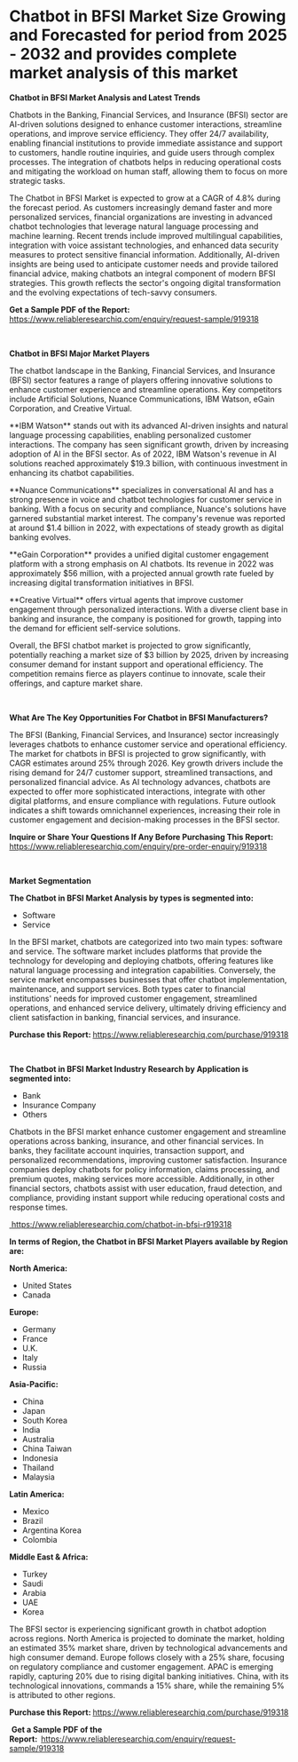 <p><h1>Chatbot in BFSI Market Size Growing and Forecasted for period from 2025 - 2032 and provides complete market analysis of this market</h1></p><p><strong>Chatbot in BFSI Market Analysis and Latest Trends</strong></p>
<p><p>Chatbots in the Banking, Financial Services, and Insurance (BFSI) sector are AI-driven solutions designed to enhance customer interactions, streamline operations, and improve service efficiency. They offer 24/7 availability, enabling financial institutions to provide immediate assistance and support to customers, handle routine inquiries, and guide users through complex processes. The integration of chatbots helps in reducing operational costs and mitigating the workload on human staff, allowing them to focus on more strategic tasks.</p><p>The Chatbot in BFSI Market is expected to grow at a CAGR of 4.8% during the forecast period. As customers increasingly demand faster and more personalized services, financial organizations are investing in advanced chatbot technologies that leverage natural language processing and machine learning. Recent trends include improved multilingual capabilities, integration with voice assistant technologies, and enhanced data security measures to protect sensitive financial information. Additionally, AI-driven insights are being used to anticipate customer needs and provide tailored financial advice, making chatbots an integral component of modern BFSI strategies. This growth reflects the sector's ongoing digital transformation and the evolving expectations of tech-savvy consumers.</p></p>
<p><strong>Get a Sample PDF of the Report:&nbsp;</strong> <a href="https://www.reliableresearchiq.com/enquiry/request-sample/919318?utm_campaign=3708&utm_medium=2&utm_source=Github&utm_content=ia&utm_term=18042025&utm_id=chatbot-in-bfsi">https://www.reliableresearchiq.com/enquiry/request-sample/919318</a></p>
<p>&nbsp;</p>
<p><strong>Chatbot in BFSI Major Market Players</strong></p>
<p><p>The chatbot landscape in the Banking, Financial Services, and Insurance (BFSI) sector features a range of players offering innovative solutions to enhance customer experience and streamline operations. Key competitors include Artificial Solutions, Nuance Communications, IBM Watson, eGain Corporation, and Creative Virtual.</p><p>**IBM Watson** stands out with its advanced AI-driven insights and natural language processing capabilities, enabling personalized customer interactions. The company has seen significant growth, driven by increasing adoption of AI in the BFSI sector. As of 2022, IBM Watson's revenue in AI solutions reached approximately $19.3 billion, with continuous investment in enhancing its chatbot capabilities.</p><p>**Nuance Communications** specializes in conversational AI and has a strong presence in voice and chatbot technologies for customer service in banking. With a focus on security and compliance, Nuance's solutions have garnered substantial market interest. The company's revenue was reported at around $1.4 billion in 2022, with expectations of steady growth as digital banking evolves.</p><p>**eGain Corporation** provides a unified digital customer engagement platform with a strong emphasis on AI chatbots. Its revenue in 2022 was approximately $56 million, with a projected annual growth rate fueled by increasing digital transformation initiatives in BFSI.</p><p>**Creative Virtual** offers virtual agents that improve customer engagement through personalized interactions. With a diverse client base in banking and insurance, the company is positioned for growth, tapping into the demand for efficient self-service solutions.</p><p>Overall, the BFSI chatbot market is projected to grow significantly, potentially reaching a market size of $3 billion by 2025, driven by increasing consumer demand for instant support and operational efficiency. The competition remains fierce as players continue to innovate, scale their offerings, and capture market share.</p></p>
<p>&nbsp;</p>
<p><strong>What Are The Key Opportunities For Chatbot in BFSI Manufacturers?</strong></p>
<p><p>The BFSI (Banking, Financial Services, and Insurance) sector increasingly leverages chatbots to enhance customer service and operational efficiency. The market for chatbots in BFSI is projected to grow significantly, with CAGR estimates around 25% through 2026. Key growth drivers include the rising demand for 24/7 customer support, streamlined transactions, and personalized financial advice. As AI technology advances, chatbots are expected to offer more sophisticated interactions, integrate with other digital platforms, and ensure compliance with regulations. Future outlook indicates a shift towards omnichannel experiences, increasing their role in customer engagement and decision-making processes in the BFSI sector.</p></p>
<p><strong>Inquire or Share Your Questions If Any Before Purchasing This Report:</strong> <a href="https://www.reliableresearchiq.com/enquiry/pre-order-enquiry/919318?utm_campaign=3708&utm_medium=2&utm_source=Github&utm_content=ia&utm_term=18042025&utm_id=chatbot-in-bfsi">https://www.reliableresearchiq.com/enquiry/pre-order-enquiry/919318</a></p>
<p>&nbsp;</p>
<p><strong>Market Segmentation</strong></p>
<p><strong>The Chatbot in BFSI Market Analysis by types is segmented into:</strong></p>
<p><ul><li>Software</li><li>Service</li></ul></p>
<p><p>In the BFSI market, chatbots are categorized into two main types: software and service. The software market includes platforms that provide the technology for developing and deploying chatbots, offering features like natural language processing and integration capabilities. Conversely, the service market encompasses businesses that offer chatbot implementation, maintenance, and support services. Both types cater to financial institutions' needs for improved customer engagement, streamlined operations, and enhanced service delivery, ultimately driving efficiency and client satisfaction in banking, financial services, and insurance.</p></p>
<p><strong>Purchase this Report:&nbsp;</strong><a href="https://www.reliableresearchiq.com/purchase/919318?utm_campaign=3708&utm_medium=2&utm_source=Github&utm_content=ia&utm_term=18042025&utm_id=chatbot-in-bfsi">https://www.reliableresearchiq.com/purchase/919318</a></p>
<p>&nbsp;</p>
<p><strong>The Chatbot in BFSI Market Industry Research by Application is segmented into:</strong></p>
<p><ul><li>Bank</li><li>Insurance Company</li><li>Others</li></ul></p>
<p><p>Chatbots in the BFSI market enhance customer engagement and streamline operations across banking, insurance, and other financial services. In banks, they facilitate account inquiries, transaction support, and personalized recommendations, improving customer satisfaction. Insurance companies deploy chatbots for policy information, claims processing, and premium quotes, making services more accessible. Additionally, in other financial sectors, chatbots assist with user education, fraud detection, and compliance, providing instant support while reducing operational costs and response times.</p></p>
<p><a href="https://www.reliableresearchiq.com/chatbot-in-bfsi-r919318?utm_campaign=3708&utm_medium=2&utm_source=Github&utm_content=ia&utm_term=18042025&utm_id=chatbot-in-bfsi">&nbsp;https://www.reliableresearchiq.com/chatbot-in-bfsi-r919318</a></p>
<p><strong>In terms of Region, the Chatbot in BFSI Market Players available by Region are:</strong></p>
<p>
    <p> <strong> North America: </strong>
        <ul>
            <li>United States</li>
            <li>Canada</li>
        </ul>
        </p> 
    <p> <strong> Europe: </strong>
        <ul>
            <li>Germany</li>
            <li>France</li>
            <li>U.K.</li>
            <li>Italy</li>
            <li>Russia</li>
        </ul>
        </p> 
    <p> <strong> Asia-Pacific: </strong>
        <ul>
            <li>China</li>
            <li>Japan</li>
            <li>South Korea</li>
            <li>India</li>
            <li>Australia</li>
            <li>China Taiwan</li>
            <li>Indonesia</li>
            <li>Thailand</li>
            <li>Malaysia</li>
        </ul>
        </p> 
    <p> <strong> Latin America: </strong>
        <ul>
            <li>Mexico</li>
            <li>Brazil</li>
            <li>Argentina Korea</li>
            <li>Colombia</li>
        </ul>
        </p> 
    <p> <strong> Middle East & Africa: </strong>
        <ul>
            <li>Turkey</li>
            <li>Saudi</li>
            <li>Arabia</li>
            <li>UAE</li>
            <li>Korea</li>
        </ul>
    </p>
    </p>
<p><p>The BFSI sector is experiencing significant growth in chatbot adoption across regions. North America is projected to dominate the market, holding an estimated 35% market share, driven by technological advancements and high consumer demand. Europe follows closely with a 25% share, focusing on regulatory compliance and customer engagement. APAC is emerging rapidly, capturing 20% due to rising digital banking initiatives. China, with its technological innovations, commands a 15% share, while the remaining 5% is attributed to other regions.</p></p>
<p><strong>Purchase this Report: </strong><a href="https://www.reliableresearchiq.com/purchase/919318?utm_campaign=3708&utm_medium=2&utm_source=Github&utm_content=ia&utm_term=18042025&utm_id=chatbot-in-bfsi">https://www.reliableresearchiq.com/purchase/919318</a></p>
<p>&nbsp;<strong>Get a Sample PDF of the Report:&nbsp;&nbsp;</strong><a href="https://www.reliableresearchiq.com/enquiry/request-sample/919318?utm_campaign=3708&utm_medium=2&utm_source=Github&utm_content=ia&utm_term=18042025&utm_id=chatbot-in-bfsi">https://www.reliableresearchiq.com/enquiry/request-sample/919318</a></p>
<p><strong></strong></p>
<p><p></p><p></p><p></p></p>